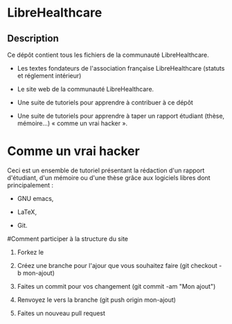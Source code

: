 LibreHealthcare
====================

Description
----

Ce dépôt contient tous les fichiers de la communauté LibreHealthcare.

- Les textes fondateurs de l'association française LibreHealthcare
  (statuts et réglement intérieur)

- Le site web de la communauté LibreHealthcare.

- Une suite de tutoriels pour apprendre à contribuer à ce dépôt

- Une suite de tutoriels pour apprendre à taper un rapport étudiant
  (thèse, mémoire…) « comme un vrai hacker ».

# Comme un vrai hacker

Ceci est un ensemble de tutoriel présentant la rédaction d'un rapport
d'étudiant, d'un mémoire ou d'une thèse grâce aux logiciels libres
dont principalement :

- GNU emacs,

- LaTeX,

- Git.

#Comment participer à la structure du site

1. Forkez le

2. Créez une branche pour l'ajour que vous souhaitez faire (git checkout -b mon-ajout)

3. Faites un commit pour vos changement (git commit -am "Mon ajout")

4. Renvoyez le vers la branche (git push origin mon-ajout)

5. Faites un nouveau pull request
